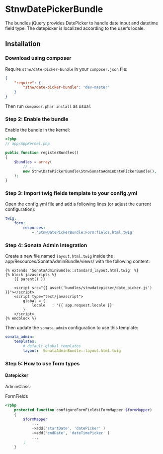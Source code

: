 StnwDatePickerBundle
=====================

The bundles jQuery provides DatePicker to handle date input and datetime field type. The datepicker is localized according to the user’s locale.


## Installation

###  Download using composer

Require `stnw/date-picker-bundle` in your `composer.json` file:

```json
{
    "require": {
        "stnw/date-picker-bundle": "dev-master"
    }
}
```
Then run `composer.phar install` as usual.

### Step 2: Enable the bundle

Enable the bundle in the kernel:

``` php
<?php
// app/AppKernel.php

public function registerBundles()
{
    $bundles = array(
        // ...
        new Stnw\DatePickerBundle\StnwSonataAdminDatePickerBundle(),
    );
}
```
### Step 3: Import twig fields template to your config.yml

Open the config.yml file and add a following lines (or adjust the current configuration):
```yaml
twig:
    form:
        resources:
            - 'StnwDatePickerBundle:Form:fields.html.twig'
```

### Step 4: Sonata Admin Integration

Create a new file named `layout.html.twig` inside the app/Resources/SonataAdminBundle/views/ with the following content:
``` twig
{% extends 'SonataAdminBundle::standard_layout.html.twig' %}
{% block javascripts %}
    {{ parent() }}

    <script src="{{ asset('bundles/stnwdatepicker/date_picker.js') }}"></script>
    <script type="text/javascript">
        global = {
            locale   : '{{ app.request.locale }}'
        }
    </script>
{% endblock %}
```

Then update the `sonata_admin` configuration to use this template:
```yaml
sonata_admin:
    templates:
        # default global templates
        layout:  SonataAdminBundle::layout.html.twig
```

### Step 5: How to use form types
#### Datepicker

AdminClass:

FormFields

``` php
<?php
    protected function configureFormFields(FormMapper $formMapper)
    {
        $formMapper
            ...
            ->add('startDate', 'datePicker' )
            ->add('endDate', 'dateTimePicker' )
            ...
        ;
    }
```